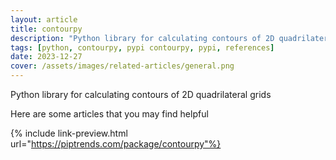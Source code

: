 ```yaml
---
layout: article
title: contourpy
description: "Python library for calculating contours of 2D quadrilateral grids"
tags: [python, contourpy, pypi contourpy, pypi, references]
date: 2023-12-27
cover: /assets/images/related-articles/general.png
---
```


Python library for calculating contours of 2D quadrilateral grids

Here are some articles that you may find helpful

{% include link-preview.html url="https://piptrends.com/package/contourpy"%}